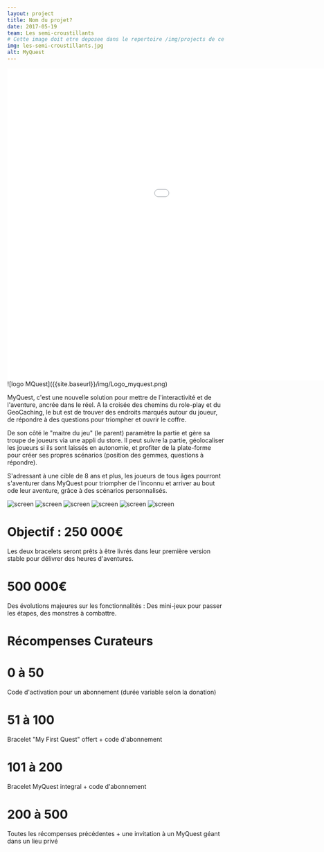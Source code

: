 ```yaml
---
layout: project
title: Nom du projet?
date: 2017-05-19
team: Les semi-croustillants
# Cette image doit etre deposee dans le repertoire /img/projects de ce site.
img: les-semi-croustillants.jpg
alt: MyQuest
---
```


<iframe class="center-block" src="//rejethons.libcast.com/widget/semi_croustillants-mp4" class="libcast_player" width="1280" height="720" frameborder="0" scrolling="no" allowfullscreen></iframe>


<div style="margin: auto"> ![logo MQuest]({{site.baseurl}}/img/Logo_myquest.png)</div>

MyQuest, c'est une nouvelle solution pour mettre de l'interactivité et de l'aventure, ancrée dans le réel. 
A la croisée des chemins du role-play et du GeoCaching, le but est de trouver des endroits marqués autour du joueur,  de répondre à des questions pour triompher et ouvrir le coffre.

De son côté le "maitre du jeu" (le parent) paramètre la partie et gère sa troupe de joueurs via une appli du store. Il peut suivre la partie, géolocaliser les joueurs si ils sont laissés en autonomie, et profiter de la plate-forme pour créer ses propres scénarios (position des gemmes, questions à répondre).

S'adressant à une cible de 8 ans et plus, les joueurs de tous âges pourront s'aventurer dans MyQuest pour triompher de l'inconnu et arriver au bout ode leur aventure, grâce à des scénarios personnalisés.

<img src="![screen]({{site.baseurl}}/img/SC_screen01.png)" alt="screen" />

<img src="![screen]({{site.baseurl}}/img/SC_screen2.png)" alt="screen" />

<img src="![screen]({{site.baseurl}}/img/SC_screen3.png)" alt="screen" />

<img src="![screen]({{site.baseurl}}/img/SC_screen4.png)" alt="screen" />

<img src="![screen]({{site.baseurl}}/img/SC_screen5.png)" alt="screen" />

<img src="![screen]({{site.baseurl}}/img/SC_screen6.png)" alt="screen" />



# Objectif : 250 000€
Les deux bracelets  seront prêts à être livrés dans leur première version stable pour délivrer des heures d'aventures.

# 500 000€
Des évolutions majeures sur les fonctionnalités : Des mini-jeux pour passer les étapes, des monstres à combattre.





# Récompenses Curateurs

# 0 à 50
Code d'activation pour un abonnement (durée variable selon la donation)

# 51 à 100
Bracelet "My First Quest" offert + code d'abonnement

# 101 à 200
Bracelet MyQuest integral + code d'abonnement

# 200 à 500
Toutes les récompenses précédentes + une invitation à un MyQuest géant dans un lieu privé
